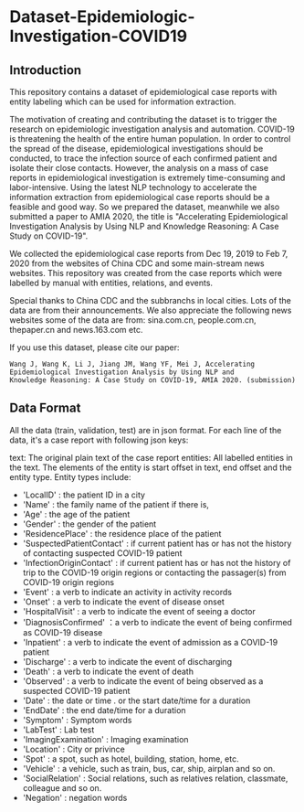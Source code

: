 #  Dataset-Epidemiologic-Investigation-COVID19

## Introduction

This repository contains a dataset of epidemiological case reports with entity labeling which can be used for information extraction. 

The motivation of creating and contributing the dataset is to trigger the research on epidemiologic investigation analysis and automation. COVID-19 is threatening the health of the entire human population. In order to control the spread of the disease, epidemiological investigations should be conducted, to trace the infection source of each confirmed patient and isolate their close contacts. However, the analysis on a mass of case reports in epidemiological investigation is extremely time-consuming and labor-intensive. Using the latest NLP technology to accelerate the information extraction from epidemiological case reports should be a feasible and good way. So we prepared the dataset, meanwhile we also submitted a paper to AMIA 2020, the title is "Accelerating Epidemiological Investigation Analysis by Using NLP and Knowledge Reasoning: A Case Study on COVID-19". 

We collected the epidemiological case reports from Dec 19, 2019 to Feb 7, 2020 from the websites of China CDC and some main-stream news websites. This repository was created from the case reports which were labelled by manual with entities, relations, and events. 

Special thanks to China CDC and the subbranchs in local cities. Lots of the data are from their announcements. We also appreciate the following news websites some of the data are from: sina.com.cn, people.com.cn, thepaper.cn and news.163.com etc. 

If you use this dataset, please cite our paper: 
```
Wang J, Wang K, Li J, Jiang JM, Wang YF, Mei J, Accelerating Epidemiological Investigation Analysis by Using NLP and
Knowledge Reasoning: A Case Study on COVID-19, AMIA 2020. (submission)
```

## Data Format

All the data (train, validation, test) are in json format. For each line of the data, it's 
a case report with following json keys:

text: The original plain text of the case report
entities: All labelled entities in the text. The elements of the entity is start offset in 
text, end offset and the entity type. Entity types include: 

- 'LocalID' : the patient ID in a city
- 'Name' : the family name of the patient if there is, 
- 'Age' : the age of the patient
- 'Gender' : the gender of the patient
- 'ResidencePlace' : the residence place of the patient
- 'SuspectedPatientContact' : if current patient has or has not the history of contacting suspected COVID-19 patient
- 'InfectionOriginContact' : if current patient has or has not the history of trip to the COVID-19 origin regions or contacting the passager(s) from COVID-19 origin regions
- 'Event' : a verb to indicate an activity in activity records
- 'Onset' : a verb to indicate the event of disease onset
- 'HospitalVisit' : a verb to indicate the event of seeing a doctor
- 'DiagnosisConfirmed' ：a verb to indicate the event of being confirmed as COVID-19 disease
- 'Inpatient' : a verb to indicate the event of admission as a COVID-19 patient
- 'Discharge' : a verb to indicate the event of discharging
- 'Death' : a verb to indicate the event of death
- 'Observed' : a verb to indicate the event of being observed as a suspected COVID-19 patient
- 'Date' : the date or time . or the start date/time for a duration
- 'EndDate' : the end date/time for a duration
- 'Symptom' : Symptom words
- 'LabTest' : Lab test
- 'ImagingExamination' : Imaging examination
- 'Location' : City or privince
- 'Spot' : a spot, such as hotel, building, station, home, etc.
- 'Vehicle' : a vehicle, such as train, bus, car, ship, airplan and so on.
- 'SocialRelation' : Social relations, such as relatives relation, classmate, colleague and so on.
- 'Negation' : negation words

